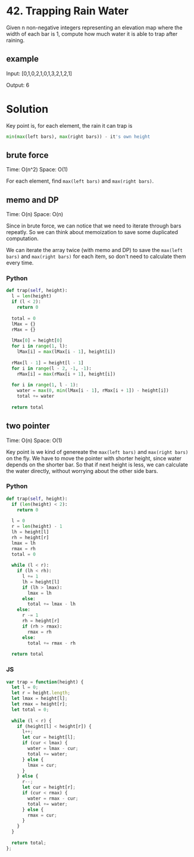# 42. Trapping Rain Water
Given n non-negative integers representing an elevation map where the width of each bar is 1, compute how much water it is able to trap after raining.

## example
Input: [0,1,0,2,1,0,1,3,2,1,2,1]

Output: 6

# Solution
Key point is, for each element, the rain it can trap is
```py
min(max(left bars), max(right bars)) - it's own height
```

## brute force
Time: O(n^2)
Space: O(1)

For each element, find `max(left bars)` and `max(right bars)`.

## memo and DP
Time: O(n)
Space: O(n)

Since in brute force, we can notice that we need to iterate through bars repeatly. So we can think about memoization to save some duplicated computation.

We can iterate the array twice (with memo and DP) to save the `max(left bars)` and `max(right bars)` for each item, so don't need to calculate them every time.

### Python
```py
def trap(self, height):
  l = len(height)
  if (l < 2):
    return 0
  
  total = 0
  lMax = {}
  rMax = {}
  
  lMax[0] = height[0]
  for i in range(1, l):
    lMax[i] = max(lMax[i - 1], height[i])
  
  rMax[l - 1] = height[l - 1]
  for i in range(l - 2, -1, -1):
    rMax[i] = max(rMax[i + 1], height[i])
    
  for i in range(1, l - 1):
    water = max(0, min(lMax[i - 1], rMax[i + 1]) - height[i])
    total += water
  
  return total
```

## two pointer
Time: O(n)
Space: O(1)

Key point is we kind of genereate the `max(left bars)` and `max(right bars)` on the fly. We have to move the pointer with shorter height, since water depends on the shorter bar. So that if next height is less, we can calculate the water directly, without worrying about the other side bars. 

### Python
```py
def trap(self, height):
  if (len(height) < 2):
    return 0
  
  l = 0
  r = len(height) - 1
  lh = height[l]
  rh = height[r]
  lmax = lh
  rmax = rh
  total = 0
  
  while (l < r):
    if (lh < rh):
      l += 1
      lh = height[l]
      if (lh > lmax):
        lmax = lh
      else:
        total += lmax - lh
    else:
      r -= 1
      rh = height[r]
      if (rh > rmax):
        rmax = rh
      else:
        total += rmax - rh
  
  return total
```

### JS
```js
var trap = function(height) {
  let l = 0;
  let r = height.length;
  let lmax = height[l];
  let rmax = height[r];
  let total = 0;
  
  while (l < r) {
    if (height[l] < height[r]) {
      l++;
      let cur = height[l];
      if (cur < lmax) {
        water = lmax - cur;
        total += water;
      } else {
        lmax = cur;
      }
    } else {
      r--;
      let cur = height[r];
      if (cur < rmax) {
        water = rmax - cur;
        total += water;
      } else {
        rmax = cur;
      }
    }
  }
  
  return total;
};
```